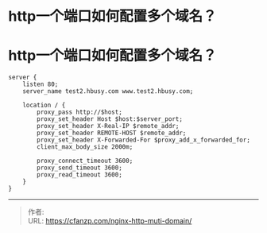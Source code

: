 # http一个端口如何配置多个域名？


<!--more-->
# http一个端口如何配置多个域名？
```
server {
    listen 80;
    server_name test2.hbusy.com www.test2.hbusy.com;

    location / {
        proxy_pass http://$host;
        proxy_set_header Host $host:$server_port;
        proxy_set_header X-Real-IP $remote_addr;
        proxy_set_header REMOTE-HOST $remote_addr;
        proxy_set_header X-Forwarded-For $proxy_add_x_forwarded_for;
        client_max_body_size 2000m;

        proxy_connect_timeout 3600;
        proxy_send_timeout 3600;
        proxy_read_timeout 3600;
    }
}
```


---

> 作者:   
> URL: https://cfanzp.com/nginx-http-muti-domain/  

